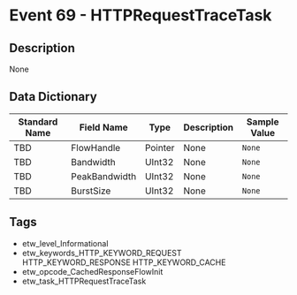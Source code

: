 # Event 69 - HTTPRequestTraceTask

## Description
None

## Data Dictionary
|Standard Name|Field Name|Type|Description|Sample Value|
|---|---|---|---|---|
|TBD|FlowHandle|Pointer|None|`None`|
|TBD|Bandwidth|UInt32|None|`None`|
|TBD|PeakBandwidth|UInt32|None|`None`|
|TBD|BurstSize|UInt32|None|`None`|

## Tags
* etw_level_Informational
* etw_keywords_HTTP_KEYWORD_REQUEST HTTP_KEYWORD_RESPONSE HTTP_KEYWORD_CACHE
* etw_opcode_CachedResponseFlowInit
* etw_task_HTTPRequestTraceTask
